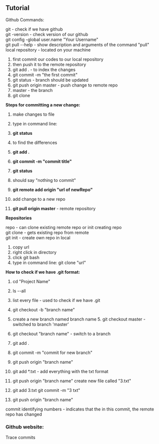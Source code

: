 ## Tutorial

Github Commands:

git - check if we have github <br>
git -version - check version of our github <br>
git config -global user.name "Your Username" <br>
git pull --help - show description and arguments of the command "pull" <br>
local repository - located on your machine <br>

1.  first commit our codes to our local repository
2.  then push it to the remote repository
3.  git add . - to index the changes
4.  git commit -m "the first commit"
5.  git status - branch should be updated
6.  git push origin master - push change to remote repo
7.  master - the branch
8.  git clone

**Steps for committing a new change:**

1.  make changes to file
2.  type in command line:
3.  **git status**

1.  to find the differences
4.  **git add .**
5.  **git commit -m "commit title"**
6.  **git status**

1.  should say "nothing to commit"
7.  **git remote add origin "url of newRepo"**

1.  add change to a new repo
8.  **git pull origin master** - remote repository

**Repositories**

repo - can clone existing remote repo or init creating repo<br>
git clone - gets existing repo from remote<br>
git init - create own repo in local<br>

1.  copy url
2.  right click in directory
3.  click git bash
4.  type in command line: git clone "url"

**How to check if we have .git format:**

1.  cd "Project Name"
2.  ls --all
3.  list every file - used to check if we have .git&nbsp;
4.  git checkout -b "branch name"&nbsp;

1.  create a new branch named branch name&nbsp;5.  git checkout master - switched to branch 'master'&nbsp;
6.  git checkout "branch name" - switch to a branch&nbsp;
7.  git add .
8.  git commit -m "commit for new branch"&nbsp;
9.  git push origin "branch name"&nbsp;
10.  git add *.txt - add everything with the txt format&nbsp;
11.  git push origin "branch name" create new file called "3.txt"&nbsp;
12.  git add 3.txt git commit -m "3 txt"&nbsp;
13.  git push origin "branch name"&nbsp;

commit identifying numbers - indicates that the in this commit, the remote repo has changed

### Github website:

Trace commits
